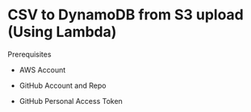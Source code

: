 # CSV to DynamoDB from S3 upload (Using Lambda)

Prerequisites

- AWS Account
  
- GitHub Account and Repo
  
- GitHub Personal Access Token

